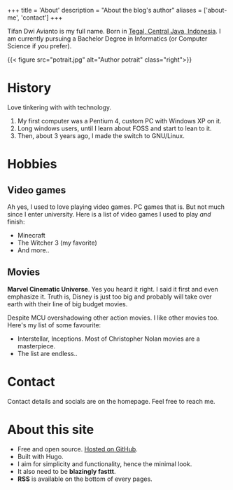+++
title = 'About'
description = "About the blog's author"
aliases = ['about-me', 'contact']
+++

Tifan Dwi Avianto is my full name. Born in [Tegal, Central Java, Indonesia](https://en.wikipedia.org/wiki/Tegal). I am currently pursuing a Bachelor Degree in Informatics (or Computer Science if you prefer).

{{< figure src="potrait.jpg" alt="Author potrait" class="right">}}

# History

Love tinkering with with technology.

1. My first computer was a Pentium 4, custom PC with Windows XP on it.
2. Long windows users, until I learn about FOSS and start to lean to it.
3. Then, about 3 years ago, I made the switch to GNU/Linux.

# Hobbies

## Video games

Ah yes, I used to love playing video games. PC games that is. But not much since I enter university. Here is a list of video games I used to play *and* finish:

- Minecraft
- The Witcher 3 (my favorite)
- And more..

## Movies

**Marvel Cinematic Universe**. Yes you heard it right. I said it first and even emphasize it. Truth is, Disney is just too big and probably will take over earth with their line of big budget movies.

Despite MCU overshadowing other action movies. I like other movies too. Here's my list of some favourite:

- Interstellar, Inceptions. Most of Christopher Nolan movies are a masterpiece.
- The list are endless..

# Contact

Contact details and socials are on the homepage. Feel free to reach me.

# About this site

- Free and open source. [Hosted on GitHub](https://github.com/tifandotme/tifan.me).
- Built with Hugo.
- I aim for simplicity and functionality, hence the minimal look.
- It also need to be **blazingly fasttt**.
- **RSS** is available on the bottom of every pages.